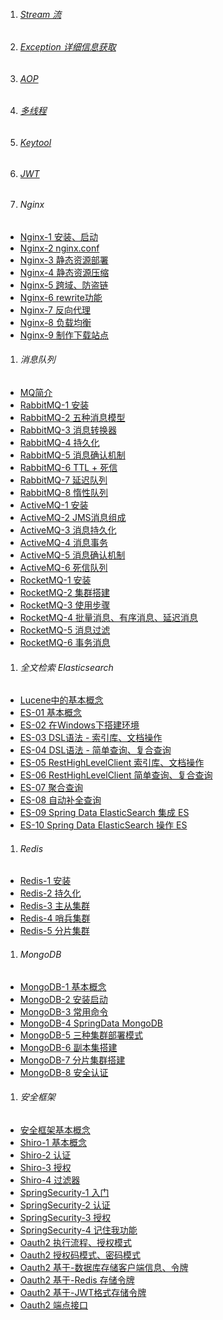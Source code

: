 1. ###### [Stream 流][stream]    
1. ###### [Exception 详细信息获取][exception]    
1. ###### [AOP][aop]
1. ###### [多线程][thread]
1. ###### [Keytool][keytool]
1. ###### [JWT][jwt]
1. ###### Nginx
-  [Nginx-1 安装、启动][nginx1]
-  [Nginx-2 nginx.conf][nginx2]
-  [Nginx-3 静态资源部署][nginx3]
-  [Nginx-4 静态资源压缩][nginx4]
-  [Nginx-5 跨域、防盗链][nginx5]
-  [Nginx-6 rewrite功能][nginx6]
-  [Nginx-7 反向代理][nginx7]
-  [Nginx-8 负载均衡][nginx8]
-  [Nginx-9 制作下载站点][nginx9]


1. ###### 消息队列
-  [MQ简介][mq]
-  [RabbitMQ-1 安装][rabbitmq1]
-  [RabbitMQ-2 五种消息模型][rabbitmq2]
-  [RabbitMQ-3 消息转换器][rabbitmq3]
-  [RabbitMQ-4 持久化][rabbitmq4]
-  [RabbitMQ-5 消息确认机制][rabbitmq5]
-  [RabbitMQ-6 TTL + 死信][rabbitmq6]
-  [RabbitMQ-7 延迟队列][rabbitmq7]
-  [RabbitMQ-8 惰性队列][rabbitmq8]
-  [ActiveMQ-1 安装][activemq1]
-  [ActiveMQ-2 JMS消息组成][activemq2]
-  [ActiveMQ-3 消息持久化][activemq3]
-  [ActiveMQ-4 消息事务][activemq4]
-  [ActiveMQ-5 消息确认机制][activemq5]
-  [ActiveMQ-6 死信队列][activemq6]
-  [RocketMQ-1 安装][rocketmq1]
-  [RocketMQ-2 集群搭建][rocketmq2]
-  [RocketMQ-3 使用步骤][rocketmq3]
-  [RocketMQ-4 批量消息、有序消息、延迟消息][rocketmq4]
-  [RocketMQ-5 消息过滤][rocketmq5]
-  [RocketMQ-6 事务消息][rocketmq6]

 
1. ###### 全文检索 Elasticsearch
-  [Lucene中的基本概念][lucene]
-  [ES-01 基本概念][es1]
-  [ES-02 在Windows下搭建环境][es2]
-  [ES-03 DSL语法 - 索引库、文档操作][es3]
-  [ES-04 DSL语法 - 简单查询、复合查询][es4]
-  [ES-05 RestHighLevelClient 索引库、文档操作][es5]
-  [ES-06 RestHighLevelClient 简单查询、复合查询][es6]
-  [ES-07 聚合查询][es7]
-  [ES-08 自动补全查询][es8]
-  [ES-09 Spring Data ElasticSearch 集成 ES][es9]
-  [ES-10 Spring Data ElasticSearch 操作 ES][es10]


1. ###### Redis
-  [Redis-1 安装][redis1]
-  [Redis-2 持久化][redis2]
-  [Redis-3 主从集群][redis3]
-  [Redis-4 哨兵集群][redis4]
-  [Redis-5 分片集群][redis5]

1. ###### MongoDB
-  [MongoDB-1 基本概念][mongodb1]
-  [MongoDB-2 安装启动][mongodb2]
-  [MongoDB-3 常用命令][mongodb3]
-  [MongoDB-4 SpringData MongoDB][mongodb4]
-  [MongoDB-5 三种集群部署模式][mongodb5]
-  [MongoDB-6 副本集搭建][mongodb6]
-  [MongoDB-7 分片集群搭建][mongodb7]
-  [MongoDB-8 安全认证][mongodb8]

1. ###### 安全框架
-  [安全框架基本概念][all]
-  [Shiro-1 基本概念][shiro1]
-  [Shiro-2 认证][shiro2]
-  [Shiro-3 授权][shiro3]
-  [Shiro-4 过滤器][shiro4]
-  [SpringSecurity-1 入门][springsecurity1]
-  [SpringSecurity-2 认证][springsecurity2]
-  [SpringSecurity-3 授权​][springsecurity3]
-  [SpringSecurity-4 记住我功能][springsecurity4]
-  [Oauth2 执行流程、授权模式][oauth2_1]
-  [Oauth2 授权码模式、密码模式][oauth2_2]
-  [Oauth2 基于-数据库存储客户端信息、令牌][oauth2_3]
-  [Oauth2 基于-Redis 存储令牌][oauth2_4]
-  [Oauth2 基于-JWT格式存储令牌][oauth2_5]
-  [Oauth2 端点接口][oauth2_6]


[nginx1]: https://fgq233.github.io/md/java/nginx/nginx1
[nginx2]: https://fgq233.github.io/md/java/nginx/nginx2
[nginx3]: https://fgq233.github.io/md/java/nginx/nginx3
[nginx4]: https://fgq233.github.io/md/java/nginx/nginx4
[nginx5]: https://fgq233.github.io/md/java/nginx/nginx5
[nginx6]: https://fgq233.github.io/md/java/nginx/nginx6
[nginx7]: https://fgq233.github.io/md/java/nginx/nginx7
[nginx8]: https://fgq233.github.io/md/java/nginx/nginx8
[nginx9]: https://fgq233.github.io/md/java/nginx/nginx9
[rocketmq6]: https://fgq233.github.io/md/mq/rocketmq6
[rocketmq5]: https://fgq233.github.io/md/mq/rocketmq5
[rocketmq4]: https://fgq233.github.io/md/mq/rocketmq4
[rocketmq3]: https://fgq233.github.io/md/mq/rocketmq3
[rocketmq2]: https://fgq233.github.io/md/mq/rocketmq2
[rocketmq1]: https://fgq233.github.io/md/mq/rocketmq1
[activemq6]: https://fgq233.github.io/md/mq/activemq6
[activemq5]: https://fgq233.github.io/md/mq/activemq5
[activemq4]: https://fgq233.github.io/md/mq/activemq4
[activemq3]: https://fgq233.github.io/md/mq/activemq3
[activemq2]: https://fgq233.github.io/md/mq/activemq2
[activemq1]: https://fgq233.github.io/md/mq/activemq1
[oauth2_6]: https://fgq233.github.io/md/security/oauth2_6
[oauth2_5]: https://fgq233.github.io/md/security/oauth2_5
[oauth2_4]: https://fgq233.github.io/md/security/oauth2_4
[oauth2_3]: https://fgq233.github.io/md/security/oauth2_3
[oauth2_2]: https://fgq233.github.io/md/security/oauth2_2
[oauth2_1]: https://fgq233.github.io/md/security/oauth2_1
[springsecurity1]: https://fgq233.github.io/md/security/springsecurity1
[springsecurity2]: https://fgq233.github.io/md/security/springsecurity2
[springsecurity3]: https://fgq233.github.io/md/security/springsecurity3
[springsecurity4]: https://fgq233.github.io/md/security/springsecurity4
[jwt]: https://fgq233.github.io/md/security/jwt
[thread]: https://fgq233.github.io/md/java/thread
[shiro4]: https://fgq233.github.io/md/security/shiro4
[shiro3]: https://fgq233.github.io/md/security/shiro3
[shiro2]: https://fgq233.github.io/md/security/shiro2
[shiro1]: https://fgq233.github.io/md/security/shiro1
[all]: https://fgq233.github.io/md/security/all
[mongodb8]: https://fgq233.github.io/md/nosql/mongodb8
[mongodb7]: https://fgq233.github.io/md/nosql/mongodb7
[mongodb6]: https://fgq233.github.io/md/nosql/mongodb6
[mongodb5]: https://fgq233.github.io/md/nosql/mongodb5
[mongodb4]: https://fgq233.github.io/md/nosql/mongodb4
[mongodb3]: https://fgq233.github.io/md/nosql/mongodb3
[mongodb1]: https://fgq233.github.io/md/nosql/mongodb1
[mongodb2]: https://fgq233.github.io/md/nosql/mongodb2
[keytool]: https://fgq233.github.io/md/java/keytool
[aop]: https://fgq233.github.io/md/java/aop
[redis1]: https://fgq233.github.io/md/nosql/redis1
[redis2]: https://fgq233.github.io/md/nosql/redis2
[redis3]: https://fgq233.github.io/md/nosql/redis3
[redis4]: https://fgq233.github.io/md/nosql/redis4
[redis5]: https://fgq233.github.io/md/nosql/redis5
[stream]: https://fgq233.github.io/md/java/stream
[exception]: https://fgq233.github.io/md/java/exception
[mq]: https://fgq233.github.io/md/mq/all
[rabbitmq1]: https://fgq233.github.io/md/mq/rabbitmq1
[rabbitmq2]: https://fgq233.github.io/md/mq/rabbitmq2
[rabbitmq3]: https://fgq233.github.io/md/mq/rabbitmq3
[rabbitmq4]: https://fgq233.github.io/md/mq/rabbitmq4
[rabbitmq5]: https://fgq233.github.io/md/mq/rabbitmq5
[rabbitmq6]: https://fgq233.github.io/md/mq/rabbitmq6
[rabbitmq7]: https://fgq233.github.io/md/mq/rabbitmq7
[rabbitmq8]: https://fgq233.github.io/md/mq/rabbitmq8
[lucene]: https://fgq233.github.io/md/java/es/lucene
[es1]: https://fgq233.github.io/md/java/es/es1
[es2]: https://fgq233.github.io/md/java/es/es2
[es3]: https://fgq233.github.io/md/java/es/es3
[es4]: https://fgq233.github.io/md/java/es/es4
[es5]: https://fgq233.github.io/md/java/es/es5
[es6]: https://fgq233.github.io/md/java/es/es6
[es7]: https://fgq233.github.io/md/java/es/es7
[es8]: https://fgq233.github.io/md/java/es/es8
[es9]: https://fgq233.github.io/md/java/es/es9
[es10]: https://fgq233.github.io/md/java/es/es10
